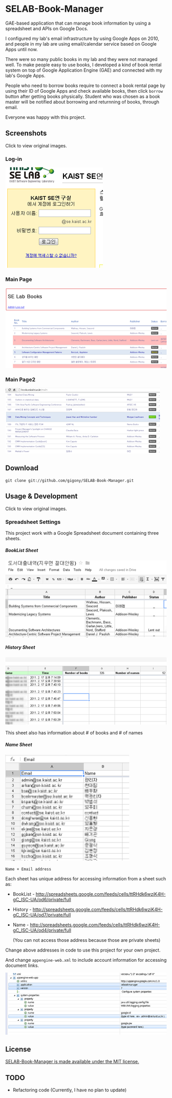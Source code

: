 SELAB-Book-Manager
==================

GAE-based application that can manage book information by using  a spreadsheet and APIs on Google Docs.

I configured my lab's email infrastructure by using Google Apps on 2010, 
and people in my lab are using email/calendar service based on Google Apps until now.

There were so many public books in my lab and they were not managed well.
To make people easy to use books, I developed a kind of book rental system on top of Google Application Engine (GAE)
and connected with my lab's Google Apps.

People who need to borrow books require to connect a book rental page by using their ID of Google Apps and 
check available books, then click `borrow` button after getting books physically. 
Student who was chosen as a book master will be notified about borrowing and returnning of books, through email.

Everyone was happy with this project.

Screenshots
-----------------
Click to view original images.
### Log-in
[![Login](https://github.com/gigony/SELAB-Book-Manager/raw/master/Screenshots/Login_th.png)](https://github.com/gigony/SELAB-Book-Manager/raw/master/Screenshots/Login.png)

### Main Page
[![MainPage](https://github.com/gigony/SELAB-Book-Manager/raw/master/Screenshots/MainPage_th.png)](https://github.com/gigony/SELAB-Book-Manager/raw/master/Screenshots/MainPage.png)

### Main Page2
[![MainPage2](https://github.com/gigony/SELAB-Book-Manager/raw/master/Screenshots/MainPage2_th.png)](https://github.com/gigony/SELAB-Book-Manager/raw/master/Screenshots/MainPage2.png)

Download
--------

`git clone git://github.com/gigony/SELAB-Book-Manager.git`

Usage & Development
-------------------
Click to view original images.

### Spreadsheet Settings
This project work with a Google Spreadsheet document containing three sheets.


##### BookList Sheet
[![SpreadSheet1](https://github.com/gigony/SELAB-Book-Manager/raw/master/Screenshots/SpreadSheet1_th.png)](https://github.com/gigony/SELAB-Book-Manager/raw/master/Screenshots/SpreadSheet1.png)


##### History Sheet
[![SpreadSheet2](https://github.com/gigony/SELAB-Book-Manager/raw/master/Screenshots/SpreadSheet2_th.png)](https://github.com/gigony/SELAB-Book-Manager/raw/master/Screenshots/SpreadSheet2.png)

This sheet also has information about \# of books and \# of names


##### Name Sheet 
[![SpreadSheet3](https://github.com/gigony/SELAB-Book-Manager/raw/master/Screenshots/SpreadSheet3_th.png)](https://github.com/gigony/SELAB-Book-Manager/raw/master/Screenshots/SpreadSheet3.png)

`Name + Email address`


Each sheet has unique address for accessing information from a sheet such as: 
  * BookList - http://spreadsheets.google.com/feeds/cells/ttRHdk6wziK4H-gC_ISC-UA/od6/private/full
  * History - http://spreadsheets.google.com/feeds/cells/ttRHdk6wziK4H-gC_ISC-UA/od7/private/full
  * Name - http://spreadsheets.google.com/feeds/cells/ttRHdk6wziK4H-gC_ISC-UA/od4/private/full

    (You can not access those address because those are private sheets)

Change above addresses in code to use this project for your own project.

And change `appengine-web.xml` to include account information for accessing document links.

[![Configuration](https://github.com/gigony/SELAB-Book-Manager/raw/master/Screenshots/Configuration_th.png)](https://github.com/gigony/SELAB-Book-Manager/raw/master/Screenshots/Configuration.png)



License
-------
[SELAB-Book-Manager is made available under the MIT license.](http://gigony.mit-license.org/2010)




TODO
----
  * Refactoring code (Currently, I have no plan to update)

